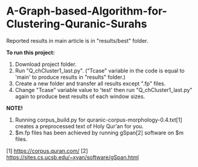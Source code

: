 # A-Graph-based-Algorithm-for-Clustering-Quranic-Surahs

Reported results in main article is in "results/best" folder.

**To run this project:**
1. Download  project folder.
2. Run "Q_chCluster1_last.py". ("Tcase" variable in the code is equal to 'main' to produce results in "results" folder.)
3. Create a new folder and transfer all results except ".fp" files.
4. Change "Tcase" variable value to 'test' then run "Q_chCluster1_last.py" again to produce best results of each window sizes.


**NOTE!**
1. Running corpus_build.py for quranic-corpus-morphology-0.4.txt[1] creates a preprocessed text of Holy Qur'an for you.
2. $m.fp files has been achieved by running gSpan[2] software on $m files.


[1] https://corpus.quran.com/
[2] https://sites.cs.ucsb.edu/~xyan/software/gSpan.html

   

